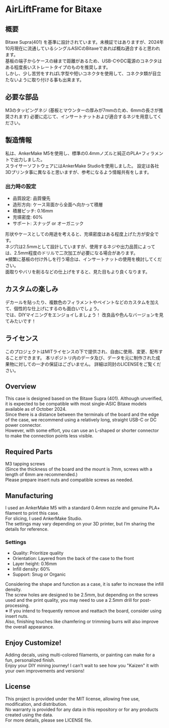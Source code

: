 # AirLiftFrame for Bitaxe

## 概要
Bitaxe Supra(401) を基準に設計されています。未検証ではありますが、2024年10月現在に流通しているシングルASICのBitaxeであれば概ね適合すると思われます。   
基板の端子からケースの縁まで距離があるため、USB-CやDC電源のコネクタはある程度長いストレートタイプのものを推奨します。  
しかし、少し苦労をすればL字型や短いコネクタを使用して、コネクタ類が目立たないように取り付ける事も出来ます。

## 必要な部品
M3のタッピングネジ
(基板とマウンターの厚みが7mmのため、6mmの長さが推奨されます)
必要に応じて、インサートナットおよび適合するネジを用意してください。

## 製造情報
私は、AnkerMake M5を使用し、標準の0.4mmノズルと純正のPLA+フィラメントで出力しました。  
スライサーソフトウェアにはAnkerMake Studioを使用しました。
設定は各社3Dプリンタ事に異なると思いますが、参考になるよう情報共有をします。

### 出力時の設定
* 品質設定: 品質優先
* 造形方向: ケース背面から全面へ向かって積層
* 積層ピッチ: 0.16mm
* 充填密度: 60%
* サポート: スナッグ or オーガニック

形状やケースとしての用途を考えると、充填密度はある程度上げた方が安全です。  
ネジ穴は2.5mmとして設計していますが、使用するネジや出力品質によっては、2.5mm程度のドリルで二次加工が必要になる場合があります。  
※頻繁に基板の付け外しを行う場合は、インサートナットの使用を検討してください。  
面取りやバリを削るなどの仕上げをすると、見た目もより良くなります。

## カスタムの楽しみ
デカールを貼ったり、複数色のフィラメントやペイントなどのカスタムを加えて、個性的な仕上げにするのも面白いでしょう。  
では、DIYマイニングをエンジョイしましょう！
改良品や色んなバージョンを見てみたいです！

## ライセンス
このプロジェクトはMITライセンスの下で提供され、自由に使用、変更、配布することができます。
本リポジトリ内のデータ及び、データを元に制作された成果物に対しての一才の保証はございません。
詳細は同封のLICENSEをご覧ください。



## Overview
This case is designed based on the Bitaxe Supra (401). Although unverified, it is expected to be compatible with most single-ASIC Bitaxe models available as of October 2024.  
Since there is a distance between the terminals of the board and the edge of the case, we recommend using a relatively long, straight USB-C or DC power connector.  
However, with some effort, you can use an L-shaped or shorter connector to make the connection points less visible.

## Required Parts
M3 tapping screws  
(Since the thickness of the board and the mount is 7mm, screws with a length of 6mm are recommended.)  
Please prepare insert nuts and compatible screws as needed.

## Manufacturing
I used an AnkerMake M5 with a standard 0.4mm nozzle and genuine PLA+ filament to print this case.  
For slicing, I used AnkerMake Studio.  
The settings may vary depending on your 3D printer, but I’m sharing the details for reference.

### Settings
* Quality: Prioritize quality
* Orientation: Layered from the back of the case to the front
* Layer height: 0.16mm
* Infill density: 60%
* Support: Snug or Organic

Considering the shape and function as a case, it is safer to increase the infill density.  
The screw holes are designed to be 2.5mm, but depending on the screws used and the print quality, you may need to use a 2.5mm drill for post-processing.  
※ If you intend to frequently remove and reattach the board, consider using insert nuts.  
Also, finishing touches like chamfering or trimming burrs will also improve the overall appearance.

## Enjoy Customize!
Adding decals, using multi-colored filaments, or painting can make for a fun, personalized finish.  
Enjoy your DIY mining journey! I can't wait to see how you "Kaizen" it with your own improvements and versions!

## License
This project is provided under the MIT license, allowing free use, modification, and distribution.  
No warranty is provided for any data in this repository or for any products created using the data.  
For more details, please see LICENSE file.








